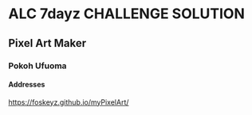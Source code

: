 # ALC 7dayz CHALLENGE SOLUTION #
## Pixel Art Maker ##
### Pokoh Ufuoma ###
#### Addresses ####
https://foskeyz.github.io/myPixelArt/

